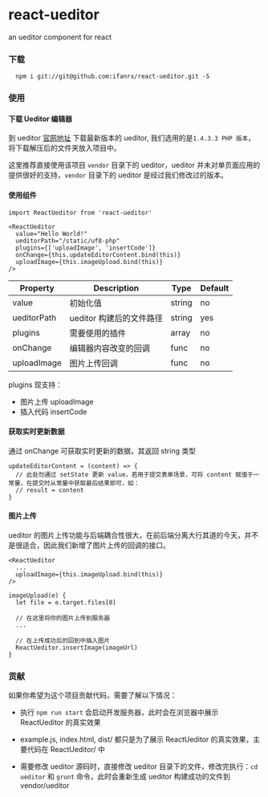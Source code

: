 # react-ueditor
an ueditor component for react

### 下载
```
  npm i git://git@github.com:ifanrx/react-ueditor.git -S
```

### 使用
#### 下载 Ueditor 编辑器
到 ueditor [官网地址](http://ueditor.baidu.com/website/download.html) 下载最新版本的 ueditor, 我们选用的是`1.4.3.3 PHP 版本`，将下载解压后的文件夹放入项目中。

这里推荐直接使用该项目 `vendor` 目录下的 ueditor，ueditor 并未对单页面应用的提供很好的支持，`vendor` 目录下的 ueditor 是经过我们修改过的版本。

#### 使用组件
```
import ReactUeditor from 'react-ueditor'

<ReactUeditor
  value="Hello World!"
  ueditorPath="/static/uf8-php"
  plugins={['uploadImage', 'insertCode']}
  onChange={this.updateEditorContent.bind(this)}
  uploadImage={this.imageUpload.bind(this)}
/>
```

Property | Description | Type | Default
-------- | ----------- | ---- | -------
value | 初始化值 | string | no
ueditorPath | ueditor 构建后的文件路径 | string | yes
plugins | 需要使用的插件 | array | no
onChange | 编辑器内容改变的回调 | func | no
uploadImage | 图片上传回调 | func | no

plugins 现支持：
- 图片上传 uploadImage
- 插入代码 insertCode

#### 获取实时更新数据
通过 onChange 可获取实时更新的数据，其返回 string 类型

```
updateEditorContent = (content) => {
  // 此处勿通过 setState 更新 value，若用于提交表单场景，可将 content 赋值于一常量，在提交时从常量中获取最后结果即可，如：
  // result = content
}
```

#### 图片上传
ueditor 的图片上传功能与后端耦合性很大，在前后端分离大行其道的今天，并不是很适合，因此我们新增了图片上传的回调的接口。

```
<ReactUeditor
  ...
  uploadImage={this.imageUpload.bind(this)}
/>

imageUpload(e) {
  let file = e.target.files[0]

  // 在这里将你的图片上传到服务器
  ...

  // 在上传成功后的回到中插入图片
  ReactUeditor.insertImage(imageUrl)
}
```

### 贡献
如果你希望为这个项目贡献代码，需要了解以下情况：

- 执行 `npm run start` 会启动开发服务器，此时会在浏览器中展示 ReactUeditor 的真实效果

- example.js, index.html, dist/ 都只是为了展示 ReactUeditor 的真实效果，主要代码在 ReactUeditor/ 中

- 需要修改 ueditor 源码时，直接修改 ueditor 目录下的文件，修改完执行：`cd ueditor` 和 `grunt` 命令，此时会重新生成 ueditor 构建成功的文件到 vendor/ueditor
